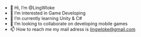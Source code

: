- 👋 Hi, I’m @LingWloke
- 👀 I’m interested in Game Developing
- 🌱 I’m currently learning Unity & C#
- 💞️ I’m looking to collaborate on developing mobile games
- 📫 How to reach me my mail adress is lingwloke@gmail.com

<!---
LingWloke/LingWloke is a ✨ special ✨ repository because its `README.md` (this file) appears on your GitHub profile.
You can click the Preview link to take a look at your changes.
--->
